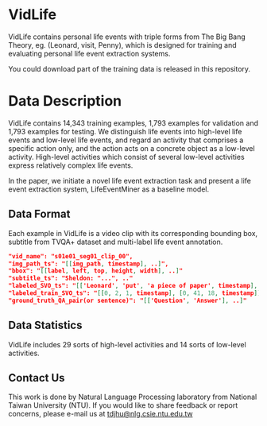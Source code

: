 # VidLife 

VidLife contains personal life events with triple forms from The Big Bang Theory, eg. (Leonard, visit, Penny), which is designed for training and evaluating personal life event extraction systems.

You could download part of the training data is released in this repository.

# Data Description

VidLife contains 14,343 training examples, 1,793 examples for validation and 1,793 examples for testing.
We distinguish life events into high-level life events and low-level life events, and regard an activity that comprises a specific action only, and the action acts on a concrete object as a low-level activity. High-level activities which consist of several low-level activities express relatively complex life events.

In the paper, we initiate a novel life event extraction task and present a life event extraction system, LifeEventMiner as a baseline model.

## Data Format 

Each example in VidLife is a video clip with its corresponding bounding box, subtitle from TVQA+ dataset and multi-label life event annotation.

```json
"vid_name": "s01e01_seg01_clip_00",
"img_path_ts": "[[img_path, timestamp], ..]",
"bbox": "[[label, left, top, height, width], ..]"
"subtitle_ts": "Sheldon: "...", .."
"labeled_SVO_ts": "[['Leonard', 'put', 'a piece of paper', timestamp], ['Leonard', 'hold', 'hand', timestamp]]"
"labeled_train_SVO_ts": "[[0, 2, 1, timestamp], [0, 41, 18, timestamp]]"
"ground_truth_QA_pair(or sentence)": "[['Question', 'Answer'], ..]"
```

## Data Statistics

VidLife includes 29 sorts of high-level activities and 14 sorts of low-level activities.

## Contact Us

This work is done by Natural Language Processing laboratory from National Taiwan University (NTU).
If you would like to share feedback or report concerns, please e-mail us at <tdjhu@nlg.csie.ntu.edu.tw>



